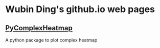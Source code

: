 # Wubin Ding's github.io web pages

## [PyComplexHeatmap](https://dingwb.github.io/PyComplexHeatmap)
A python package to plot complex heatmap
